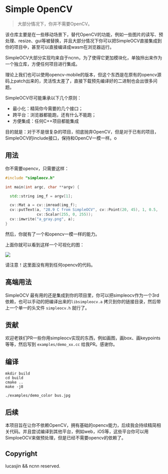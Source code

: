 # Simple OpenCV

> 大部分情况下，你并不需要OpenCV。

该仓库主要是在一些移动场景下，替代OpenCV的功能，例如一些图片的读写、预处理、resize、gui等被替换，并且大部分情况下你可以把SimpleOCV直接集成到你的项目中，甚至可以直接编译成wasm在浏览器运行。

SimpleOCV大部分实现均来自于ncnn，为了使得它更加模块化，单独拎出来作为一个独立库，方便任何项目进行集成。

理论上我们也可以使用opencv-mobile的版本，但这个东西是在原有的opencv源码上patch出来的，灵活性太差了，直接下载预先编译好的二进制也会出很多问题。

SimpleOCV尽可能秉承以下几个原则：

- 最小化：精简你今需要的几个接口；
- 跨平台：浏览器都能跑，还有什么不能跑；
- 方便集成：任何C++项目都能集成

目的就是：对于不是很复杂的项目，彻底抛弃OpenCV，但是对于已有的项目，SimpleOCV的include接口，保持和OpenCV一模一样。o


## 用法

你不需要opencv，只需要这样：

```c++
#include "simpleocv.h"

int main(int argc, char **argv) {

  std::string img_f = argv[1];

  cv::Mat a = cv::imread(img_f);
  cv::putText(a, "28.9 C from SimpleOCV", cv::Point(20, 45), 1, 0.5,
              cv::Scalar(255, 0, 255));
  cv::imwrite("a_gray.png", a);
}
```

然后，你就有了一个和opencv一模一样的能力。

上面你就可以看到这样一个可视化的图：

![](https://raw.githubusercontent.com/jinfagang/public_images/master/20221221165207.png)

请注意！这里面没有用到任何opencv的代码。


## 高端用法

SimpleOCV 最有用的还是集成到你的项目里，你可以把simpleocv作为一个3rd依赖，也可以手动的把编译出来的`libsimpleocv.a` 拷贝到你的链接目录，然后带上一个单一的头文件 `simpleocv.h` 就行了。



## 贡献

欢迎老铁们PR一些你用simpleocv实现的东西，例如画图，画box、画keypoints等等，然后写到 `examples/demo_xx.cc` 给我PR。感谢你。



## 编译

```
mkdir build
cd build
cmake ..
make -j8

./examples/demo_color bus.jpg
```

## 后续

本项目旨在让你不依赖OpenCV，拥有基础的opencv能力，后续我会持续精简相关代码。并且尝试编译到其他平台，例如web，iOS等，这些平台你可以用SimploeOCV来做预处理，但是已经不需要opencv的依赖了。



## Copyright

lucasjin && ncnn reserved.

